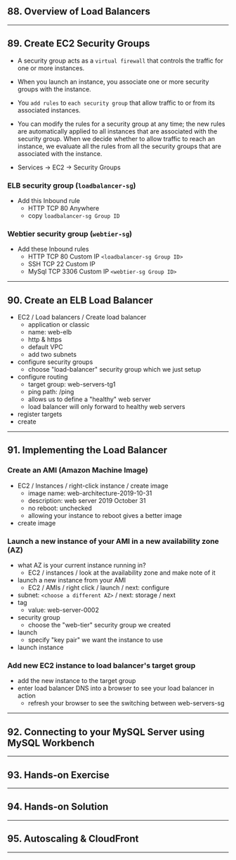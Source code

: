 ## 88. Overview of Load Balancers

***

## 89. Create EC2 Security Groups

* A security group acts as a `virtual firewall` that controls the traffic for one or more instances.

* When you launch an instance, you associate one or more security groups with the instance.

* You `add rules` to `each security group` that allow traffic to or from its associated instances.

* You can modify the rules for a security group at any time; the new rules are automatically applied to all instances that are associated with the security group. When we decide whether to allow traffic to reach an instance, we evaluate all the rules from all the security groups that are associated with the instance.

* Services -> EC2 -> Security Groups

### ELB security group (`loadbalancer-sg`)
* Add this Inbound rule
    - HTTP TCP 80 Anywhere
    - copy `loadbalancer-sg Group ID`
  
### Webtier security group (`webtier-sg`)
* Add these Inbound rules
    - HTTP  TCP 80    Custom IP `<loadbalancer-sg Group ID>`
    - SSH   TCP 22    Custom IP
    - MySql TCP 3306  Custom IP `<webtier-sg Group ID>`

***

## 90. Create an ELB Load Balancer

* EC2 / Load balancers / Create load balancer
    - application or classic
    - name: web-elb
    - http & https
    - default VPC
    - add two subnets
* configure security groups
    - choose "load-balancer" security group which we just setup
* configure routing
    - target group: web-servers-tg1
    - ping path: /ping
    - allows us to define a "healthy" web server
    - load balancer will only forward to healthy web servers
* register targets
* create

***

## 91. Implementing the Load Balancer

### Create an AMI (Amazon Machine Image)
* EC2 / Instances / right-click instance / create image
    - image name: web-architecture-2019-10-31
    - description: web server 2019 October 31
    - no reboot: unchecked 
    - allowing your instance to reboot gives a better image
* create image

### Launch a new instance of your AMI in a new availability zone (AZ)
* what AZ is your current instance running in?
    - EC2 / instances / look at the availability zone and make note of it
* launch a new instance from your AMI
    - EC2 / AMIs / right click / launch / next: configure
* subnet: `<choose a different AZ>` / next: storage / next
* tag
    - value: web-server-0002
* security group
    - choose the "web-tier" security group we created
* launch
    - specify "key pair" we want the instance to use
* launch instance

### Add new EC2 instance to load balancer's target group
* add the new instance to the target group
* enter load balancer DNS into a browser to see your load balancer in action
    - refresh your browser to see the switching between web-servers-sg

***

## 92. Connecting to your MySQL Server using MySQL Workbench

***

## 93. Hands-on Exercise

***

## 94. Hands-on Solution

***

## 95. Autoscaling & CloudFront

***








